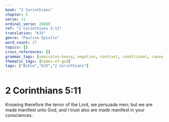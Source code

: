 ```yaml
---
book: "2 Corinthians"
chapter: 5
verse: 11
ordinal_verse: 28889
ref: "2 Corinthians 5:11"
translation: "KJV"
genre: "Pauline Epistle"
word_count: 27
topics: []
cross_references: []
grammar_tags: [semicolon-heavy, negation, contrast, conditional, cause-effect]
thematic_tags: [names-of-god]
tags: ["Bible","KJV","2 Corinthians"]
---
```


# 2 Corinthians 5:11

Knowing therefore the terror of the Lord, we persuade men; but we are made manifest unto God; and I trust also are made manifest in your consciences.
